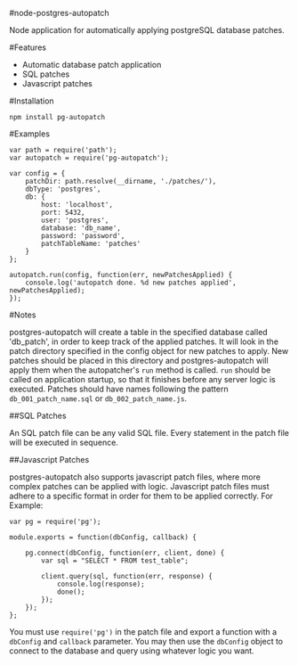 #node-postgres-autopatch

Node application for automatically applying postgreSQL database patches.

#Features

* Automatic database patch application
* SQL patches
* Javascript patches

#Installation

`npm install pg-autopatch`

#Examples

    var path = require('path');
	var autopatch = require('pg-autopatch');

	var config = {
		patchDir: path.resolve(__dirname, './patches/'),
		dbType: 'postgres',
		db: {
			host: 'localhost',
			port: 5432,
			user: 'postgres',
			database: 'db_name',
			password: 'password',
			patchTableName: 'patches'
		}
	};

	autopatch.run(config, function(err, newPatchesApplied) {
		console.log('autopatch done. %d new patches applied', newPatchesApplied);
	});

#Notes

postgres-autopatch will create a table in the specified database called 'db_patch', in order to keep track of the applied patches. It will look in the patch directory specified in the config object for new patches to apply. New patches should be placed in this directory and postgres-autopatch will apply them when the autopatcher's `run` method is called. `run` should be called on application startup, so that it finishes before any server logic is executed. Patches should have names following the pattern `db_001_patch_name.sql` or `db_002_patch_name.js`.

##SQL Patches

An SQL patch file can be any valid SQL file. Every statement in the patch file will be executed in sequence.

##Javascript Patches

postgres-autopatch also supports javascript patch files, where more complex patches can be applied with logic. Javascript patch files must adhere to a specific format in order for them to be applied correctly. For Example:

	var pg = require('pg');

	module.exports = function(dbConfig, callback) {

		pg.connect(dbConfig, function(err, client, done) {
			var sql = "SELECT * FROM test_table";
			
			client.query(sql, function(err, response) {
				console.log(response);
				done();
			});
		});
	};

You must use `require('pg')` in the patch file and export a function with a `dbConfig` and `callback` parameter. You may then use the `dbConfig` object to connect to the database and query using whatever logic you want.
